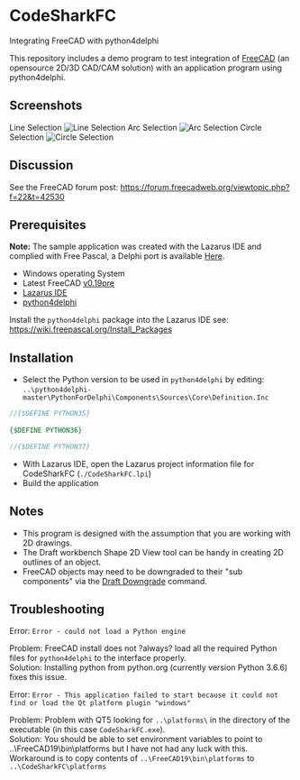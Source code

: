 # CodeSharkFC
Integrating FreeCAD with python4delphi

This repository includes a demo program to test integration of [FreeCAD](https://www.freecadweb.org/) (an opensource 2D/3D CAD/CAM solution) with an application program using python4delphi.


## Screenshots
Line Selection
![Line Selection](https://raw.githubusercontent.com/nextjob/CodeSharkFC/master/images/LineSelection.png)
Arc Selection
![Arc Selection](https://raw.githubusercontent.com/nextjob/CodeSharkFC/master/images/ArcSelection.png)
Circle Selection
![Circle Selection](https://raw.githubusercontent.com/nextjob/CodeSharkFC/master/images/CircleSelection.png)


## Discussion
See the FreeCAD forum post: https://forum.freecadweb.org/viewtopic.php?f=22&t=42530


## Prerequisites
__Note:__ The sample application was created with the Lazarus IDE and complied with Free Pascal, a Delphi port is available [Here](https://github.com/nextjob/CodeSharkFCs).

* Windows operating System
* Latest FreeCAD [v0.19pre](https://github.com/FreeCAD/FreeCAD/releases)
* [Lazarus IDE](https://www.lazarus-ide.org/)
* [python4delphi](https://github.com/pyscripter/python4delphi) 

Install the `python4delphi` package into the Lazarus IDE see: https://wiki.freepascal.org/Install_Packages

## Installation
* Select the Python version to be used in `python4delphi` by editing:  
`..\python4delphi-master\PythonForDelphi\Components\Sources\Core\Definition.Inc` 

```pascal       
//{$DEFINE PYTHON35}
 
{$DEFINE PYTHON36}

//{$DEFINE PYTHON37}

```
      
* With Lazarus IDE, open the Lazarus project information file for CodeSharkFC (`./CodeSharkFC.lpi`)
* Build the application

	   
## Notes
* This program is designed with the assumption that you are working with 2D drawings.
* The Draft workbench Shape 2D View tool can be handy in creating 2D outlines of an object.
* FreeCAD objects may need to be downgraded to their "sub components" via the [Draft Downgrade](https://freecadweb.org/wiki/Draft_Downgrade) command.


## Troubleshooting

Error: `Error - could not load a Python engine`

Problem: FreeCAD install does not ?always? load all the required Python files for `python4delphi` to the interface properly.  
Solution: Installing python from python.org (currently version Python 3.6.6) fixes this issue.

Error: `Error - This application failed to start because it could not find or load the Qt platform plugin "windows"`  

Problem: Problem with QT5 looking for `..\platforms\` in the directory of the executable (in this case `CodeSharkFC.exe`).  
Solution: You should be able to set environment variables to point to ..\FreeCAD19\bin\platforms but I have not had any luck with this.
Workaround is to copy contents of `..\FreeCAD19\bin\platforms` to `..\CodeSharkFC\platforms` 
